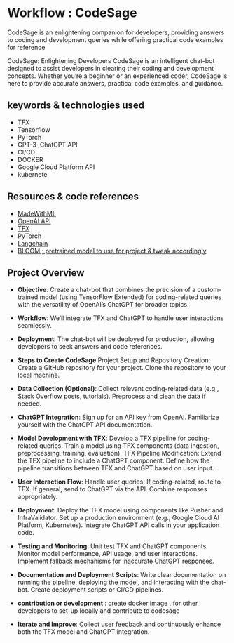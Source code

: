 # Workflow : CodeSage 
CodeSage is an enlightening companion for developers, providing answers to coding and development queries while offering practical code examples for reference

CodeSage: Enlightening Developers
CodeSage is an intelligent chat-bot designed to assist developers in clearing their coding and development concepts. Whether you’re a beginner or an experienced coder, CodeSage is here to provide accurate answers, practical code examples, and guidance.
## keywords & technologies used 
   - TFX
   - Tensorflow
   - PyTorch
   - GPT-3 ;ChatGPT API
   - CI/CD
   - DOCKER
   - Google Cloud Platform API
   - kubernete

## Resources & code references  
   - [MadeWithML](https://madewithml.com/#course)
   - [OpenAI API](https://platform.openai.com/docs/overview)
   - [TFX](https://www.tensorflow.org/tfx)
   - [PyTorch](https://pytorch.org/)
   - [Langchain](https://www.langchain.com/)
   - [BLOOM ; pretrained model to use for project & tweak accordingly](https://huggingface.co/docs/transformers/model_doc/bloom)

## Project Overview

  - **Objective**: Create a chat-bot that combines the precision of a custom-trained model (using TensorFlow Extended) for coding-related queries with the versatility of OpenAI’s ChatGPT for broader topics.
 
  - **Workflow**: We’ll integrate TFX and ChatGPT to handle user interactions seamlessly.
 
  - **Deployment**: The chat-bot will be deployed for production, allowing developers to seek answers and code references.
 
  - **Steps to Create CodeSage**
Project Setup and Repository Creation:
Create a GitHub repository for your project.
Clone the repository to your local machine.

  - **Data Collection (Optional)**:
Collect relevant coding-related data (e.g., Stack Overflow posts, tutorials).
Preprocess and clean the data if needed.

   - **ChatGPT Integration**:
Sign up for an API key from OpenAI.
Familiarize yourself with the ChatGPT API documentation.

   - **Model Development with TFX**:
Develop a TFX pipeline for coding-related queries.
Train a model using TFX components (data ingestion, preprocessing, training, evaluation).
TFX Pipeline Modification:
Extend the TFX pipeline to include a ChatGPT component.
Define how the pipeline transitions between TFX and ChatGPT based on user input.

   - **User Interaction Flow**:
Handle user queries:
If coding-related, route to TFX.
If general, send to ChatGPT via the API.
Combine responses appropriately.

   - **Deployment**:
Deploy the TFX model using components like Pusher and InfraValidator.
Set up a production environment (e.g., Google Cloud AI Platform, Kubernetes).
Integrate ChatGPT API calls in your application code.

   - **Testing and Monitoring**:
Unit test TFX and ChatGPT components.
Monitor model performance, API usage, and user interactions.
Implement fallback mechanisms for inaccurate ChatGPT responses.

   - **Documentation and Deployment Scripts**:
Write clear documentation on running the pipeline, deploying the model, and interacting with the chat-bot.
Create deployment scripts or CI/CD pipelines.

   - **contribution or development** :
  create docker image , for other developers to set-up locally and contribute to codesage
  
   - **Iterate and Improve**:
Collect user feedback and continuously enhance both the TFX model and ChatGPT integration.
